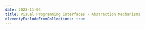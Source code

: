 ```yaml
---
date: 2023-11-04
title: Visual Programming Interfaces - Abstraction Mechanisms
eleventyExcludeFromCollections: true
---
```

